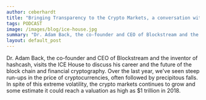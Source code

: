 ```yaml
---
author: ceberhardt
title: "Bringing Transparency to the Crypto Markets, a conversation with Dr. Adam Back"
tags: PODCAST
image: /images/blog/ice-house.jpg
summary: "Dr. Adam Back, the co-founder and CEO of Blockstream and the inventor of hashcash, visits the ICE House to discuss his career and the future of the block chain and financial cryptography. Over the last year, we've seen steep run-ups in the price of cryptocurrencies, often followed by precipitous falls. In spite of this extreme volatility, the crypto markets continues to grow and some estimate it could reach a valuation as high as $1 trillion in 2018."
layout: default_post
---
```


Dr. Adam Back, the co-founder and CEO of Blockstream and the inventor of hashcash, visits the ICE House to discuss his career and the future of the block chain and financial cryptography. Over the last year, we've seen steep run-ups in the price of cryptocurrencies, often followed by precipitous falls. In spite of this extreme volatility, the crypto markets continues to grow and some estimate it could reach a valuation as high as $1 trillion in 2018.